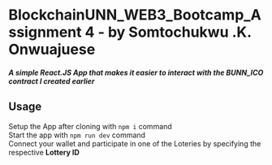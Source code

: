 # BlockchainUNN_WEB3_Bootcamp_Assignment 4 - by Somtochukwu .K. Onwuajuese
##### A simple React.JS App that makes it easier to interact with the BUNN_ICO contract I created earlier

## Usage
Setup the App after cloning with <code>npm i</code> command  
Start the app with <code>npm run dev</code> command
<br>
Connect your wallet and participate in one of the Loteries by specifying the respective <strong>Lottery ID</strong>
